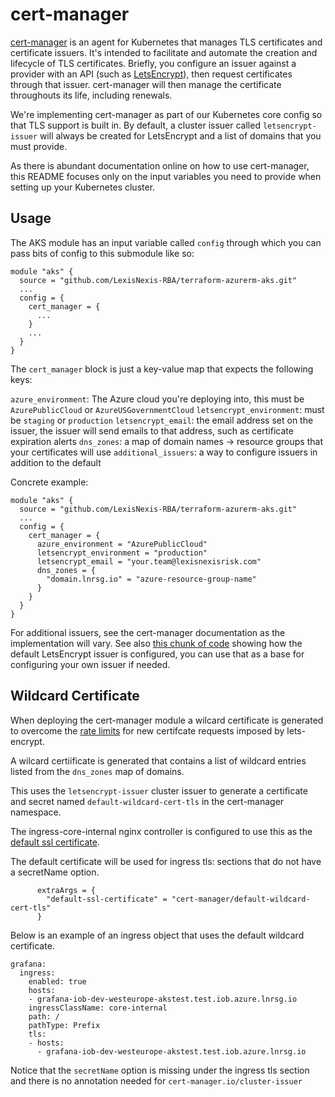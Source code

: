 # cert-manager

[cert-manager](https://cert-manager.io/docs/) is an agent for Kubernetes that manages TLS certificates and certificate issuers. It's intended to facilitate and automate the creation and lifecycle of TLS certificates. Briefly, you configure an issuer against a provider with an API (such as [LetsEncrypt](letsencrypt.org/)), then request certificates through that issuer. cert-manager will then manage the certificate throughouts its life, including renewals.

We're implementing cert-manager as part of our Kubernetes core config so that TLS support is built in. By default, a cluster issuer called `letsencrypt-issuer` will always be created for LetsEncrypt and a list of domains that you must provide.

As there is abundant documentation online on how to use cert-manager, this README focuses only on the input variables you need to provide when setting up your Kubernetes cluster.

## Usage

The AKS module has an input variable called `config` through which you can pass bits of config to this submodule like so:

```
module "aks" {
  source = "github.com/LexisNexis-RBA/terraform-azurerm-aks.git"
  ...
  config = {
    cert_manager = {
      ...
    }
    ...
  }
}
```

The `cert_manager` block is just a key-value map that expects the following keys:

`azure_environment`: The Azure cloud you're deploying into, this must be `AzurePublicCloud` or `AzureUSGovernmentCloud`
`letsencrypt_environment`: must be `staging` or `production`
`letsencrypt_email`: the email address set on the issuer, the issuer will send emails to that address, such as certificate expiration alerts
`dns_zones`: a map of domain names -> resource groups that your certificates will use
`additional_issuers`: a way to configure issuers in addition to the default

Concrete example:

```
module "aks" {
  source = "github.com/LexisNexis-RBA/terraform-azurerm-aks.git"
  ...
  config = {
    cert_manager = {
      azure_environment = "AzurePublicCloud"
      letsencrypt_environment = "production"
      letsencrypt_email = "your.team@lexisnexisrisk.com"
      dns_zones = {
        "domain.lnrsg.io" = "azure-resource-group-name"
      }
    }
  }
}
```

For additional issuers, see the cert-manager documentation as the implementation will vary. See also [this chunk of code](https://github.com/LexisNexis-RBA/terraform-azurerm-aks/blob/429f46386cbcf355e437aec74d234029e0ff1981/modules/core-config/modules/cert-manager/local.tf#L136-L164) showing how the default LetsEncrypt issuer is configured, you can use that as a base for configuring your own issuer if needed.

## Wildcard Certificate

When deploying the cert-manager module a wilcard certificate is generated to overcome the [rate limits](https://letsencrypt.org/docs/rate-limits/) for new certifcate requests imposed by lets-encrypt.

A wilcard certiificate is generated that contains a list of wildcard entries listed from the `dns_zones` map of domains.

This uses the `letsencrypt-issuer` cluster issuer to generate a certificate and secret named `default-wildcard-cert-tls` in the cert-manager namespace.

The ingress-core-internal nginx controller is configured to use this as the [default ssl certificate](https://kubernetes.github.io/ingress-nginx/user-guide/tls/#default-ssl-certificate).

The default certificate will be used for ingress tls: sections that do not have a secretName option.

```
      extraArgs = {
        "default-ssl-certificate" = "cert-manager/default-wildcard-cert-tls"
      }
```

Below is an example of an ingress object that uses the default wildcard certificate.

```
grafana:
  ingress:
    enabled: true
    hosts:
    - grafana-iob-dev-westeurope-akstest.test.iob.azure.lnrsg.io
    ingressClassName: core-internal
    path: /
    pathType: Prefix
    tls:
    - hosts:
      - grafana-iob-dev-westeurope-akstest.test.iob.azure.lnrsg.io
```

Notice that the `secretName` option is missing under the ingress tls section and there is no annotation needed for `cert-manager.io/cluster-issuer`